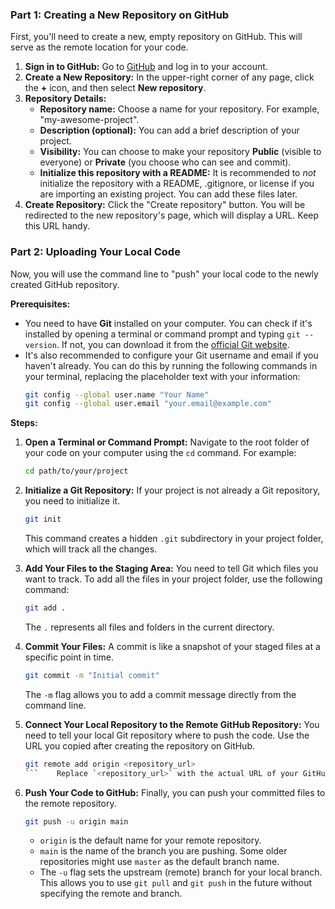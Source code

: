 ### **Part 1: Creating a New Repository on GitHub**

First, you'll need to create a new, empty repository on GitHub. This will serve as the remote location for your code.

1.  **Sign in to GitHub:** Go to [GitHub](https://github.com) and log in to your account.
2.  **Create a New Repository:** In the upper-right corner of any page, click the **+** icon, and then select **New repository**.
3.  **Repository Details:**
    *   **Repository name:** Choose a name for your repository. For example, "my-awesome-project".
    *   **Description (optional):** You can add a brief description of your project.
    *   **Visibility:** You can choose to make your repository **Public** (visible to everyone) or **Private** (you choose who can see and commit).
    *   **Initialize this repository with a README:** It is recommended to *not* initialize the repository with a README, .gitignore, or license if you are importing an existing project. You can add these files later.
4.  **Create Repository:** Click the "Create repository" button. You will be redirected to the new repository's page, which will display a URL. Keep this URL handy.

### **Part 2: Uploading Your Local Code**

Now, you will use the command line to "push" your local code to the newly created GitHub repository.

**Prerequisites:**
*   You need to have **Git** installed on your computer. You can check if it's installed by opening a terminal or command prompt and typing `git --version`. If not, you can download it from the [official Git website](https://git-scm.com/downloads).
*   It's also recommended to configure your Git username and email if you haven't already. You can do this by running the following commands in your terminal, replacing the placeholder text with your information:
    ```bash
    git config --global user.name "Your Name"
    git config --global user.email "your.email@example.com"
    ```

**Steps:**

1.  **Open a Terminal or Command Prompt:** Navigate to the root folder of your code on your computer using the `cd` command. For example:
    ```bash
    cd path/to/your/project
    ```

2.  **Initialize a Git Repository:** If your project is not already a Git repository, you need to initialize it.
    ```bash
    git init
    ```
    This command creates a hidden `.git` subdirectory in your project folder, which will track all the changes.

3.  **Add Your Files to the Staging Area:** You need to tell Git which files you want to track. To add all the files in your project folder, use the following command:
    ```bash
    git add .
    ```
    The `.` represents all files and folders in the current directory.

4.  **Commit Your Files:** A commit is like a snapshot of your staged files at a specific point in time.
    ```bash
    git commit -m "Initial commit"
    ```
    The `-m` flag allows you to add a commit message directly from the command line.

5.  **Connect Your Local Repository to the Remote GitHub Repository:** You need to tell your local Git repository where to push the code. Use the URL you copied after creating the repository on GitHub.
    ```bash
    git remote add origin <repository_url>
    ```    Replace `<repository_url>` with the actual URL of your GitHub repository. It should look something like `https://github.com/your-username/your-repository-name.git`.

6.  **Push Your Code to GitHub:** Finally, you can push your committed files to the remote repository.
    ```bash
    git push -u origin main
    ```
    *   `origin` is the default name for your remote repository.
    *   `main` is the name of the branch you are pushing. Some older repositories might use `master` as the default branch name.
    *   The `-u` flag sets the upstream (remote) branch for your local branch. This allows you to use `git pull` and `git push` in the future without specifying the remote and branch.

